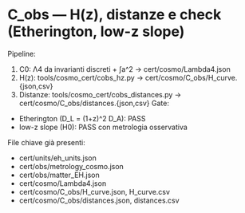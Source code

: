 # C_obs — H(z), distanze e check (Etherington, low-z slope)

Pipeline:
  1) C0: Λ4 da invarianti discreti + ∫a^2 → cert/cosmo/Lambda4.json
  2) H(z): tools/cosmo_cert/cobs_hz.py → cert/cosmo/C_obs/H_curve.{json,csv}
  3) Distanze: tools/cosmo_cert/cobs_distances.py → cert/cosmo/C_obs/distances.{json,csv}
Gate:
  - Etherington (D_L = (1+z)^2 D_A): PASS
  - low-z slope (H0): PASS con metrologia osservativa

File chiave già presenti:
  - cert/units/eh_units.json
  - cert/obs/metrology_cosmo.json
  - cert/obs/matter_EH.json
  - cert/cosmo/Lambda4.json
  - cert/cosmo/C_obs/H_curve.json, H_curve.csv
  - cert/cosmo/C_obs/distances.json, distances.csv

